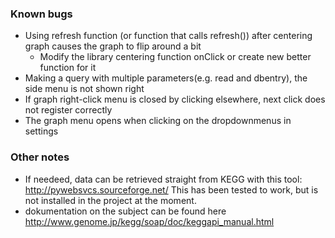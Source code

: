 ### Known bugs ###
  * Using refresh function (or function that calls refresh()) after centering graph causes the graph to flip around a bit
    * Modify the library centering function onClick or create new better function for it
  * Making a query with multiple parameters(e.g. read and dbentry), the side menu is not shown right
  * If graph right-click menu is closed by clicking elsewhere, next click does not register correctly
  * The graph menu opens when clicking on the dropdownmenus in settings

### Other notes ###
  * If needeed, data can be retrieved straight from  KEGG with this tool: http://pywebsvcs.sourceforge.net/ This has been tested to work, but is not installed in the project at the moment.
  * dokumentation on the subject can be found here http://www.genome.jp/kegg/soap/doc/keggapi_manual.html